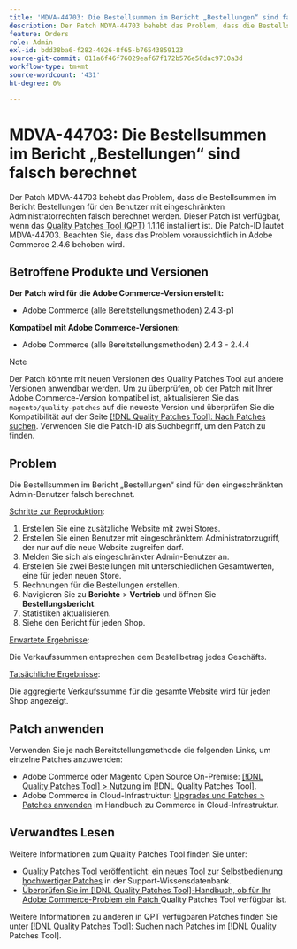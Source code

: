 ```yaml
---
title: 'MDVA-44703: Die Bestellsummen im Bericht „Bestellungen“ sind falsch berechnet'
description: Der Patch MDVA-44703 behebt das Problem, dass die Bestellsummen im Bericht Bestellungen für den Benutzer mit eingeschränkten Administratorrechten falsch berechnet werden. Dieser Patch ist verfügbar, wenn das [Quality Patches Tool (QPT)](https://experienceleague.adobe.com/de/docs/commerce-operations/tools/quality-patches-tool/quality-patches-tool-to-self-serve-quality-patches) 1.1.16 installiert ist. Die Patch-ID lautet MDVA-44703. Beachten Sie, dass das Problem voraussichtlich in Adobe Commerce 2.4.6 behoben wird.
feature: Orders
role: Admin
exl-id: bdd38ba6-f282-4026-8f65-b76543859123
source-git-commit: 011a6f46f76029eaf67f172b576e58dac9710a3d
workflow-type: tm+mt
source-wordcount: '431'
ht-degree: 0%

---
```


# MDVA-44703: Die Bestellsummen im Bericht „Bestellungen“ sind falsch berechnet

Der Patch MDVA-44703 behebt das Problem, dass die Bestellsummen im Bericht Bestellungen für den Benutzer mit eingeschränkten Administratorrechten falsch berechnet werden. Dieser Patch ist verfügbar, wenn das [Quality Patches Tool (QPT)](https://experienceleague.adobe.com/de/docs/commerce-operations/tools/quality-patches-tool/quality-patches-tool-to-self-serve-quality-patches) 1.1.16 installiert ist. Die Patch-ID lautet MDVA-44703. Beachten Sie, dass das Problem voraussichtlich in Adobe Commerce 2.4.6 behoben wird.

## Betroffene Produkte und Versionen

**Der Patch wird für die Adobe Commerce-Version erstellt:**

* Adobe Commerce (alle Bereitstellungsmethoden) 2.4.3-p1

**Kompatibel mit Adobe Commerce-Versionen:**

* Adobe Commerce (alle Bereitstellungsmethoden) 2.4.3 - 2.4.4

>[!NOTE]
>
>Der Patch könnte mit neuen Versionen des Quality Patches Tool auf andere Versionen anwendbar werden. Um zu überprüfen, ob der Patch mit Ihrer Adobe Commerce-Version kompatibel ist, aktualisieren Sie das `magento/quality-patches` auf die neueste Version und überprüfen Sie die Kompatibilität auf der Seite [[!DNL Quality Patches Tool]: Nach Patches suchen](https://experienceleague.adobe.com/de/docs/commerce-operations/tools/quality-patches-tool/quality-patches-tool-to-self-serve-quality-patches). Verwenden Sie die Patch-ID als Suchbegriff, um den Patch zu finden.

## Problem

Die Bestellsummen im Bericht „Bestellungen“ sind für den eingeschränkten Admin-Benutzer falsch berechnet.

<u>Schritte zur Reproduktion</u>:

1. Erstellen Sie eine zusätzliche Website mit zwei Stores.
1. Erstellen Sie einen Benutzer mit eingeschränktem Administratorzugriff, der nur auf die neue Website zugreifen darf.
1. Melden Sie sich als eingeschränkter Admin-Benutzer an.
1. Erstellen Sie zwei Bestellungen mit unterschiedlichen Gesamtwerten, eine für jeden neuen Store.
1. Rechnungen für die Bestellungen erstellen.
1. Navigieren Sie zu **Berichte** > **Vertrieb** und öffnen Sie **Bestellungsbericht**.
1. Statistiken aktualisieren.
1. Siehe den Bericht für jeden Shop.

<u>Erwartete Ergebnisse</u>:

Die Verkaufssummen entsprechen dem Bestellbetrag jedes Geschäfts.

<u>Tatsächliche Ergebnisse</u>:

Die aggregierte Verkaufssumme für die gesamte Website wird für jeden Shop angezeigt.

## Patch anwenden

Verwenden Sie je nach Bereitstellungsmethode die folgenden Links, um einzelne Patches anzuwenden:

* Adobe Commerce oder Magento Open Source On-Premise: [[!DNL Quality Patches Tool] > Nutzung](/help/tools/quality-patches-tool/usage.md) im [!DNL Quality Patches Tool].
* Adobe Commerce in Cloud-Infrastruktur: [Upgrades und Patches > Patches anwenden](https://experienceleague.adobe.com/docs/commerce-cloud-service/user-guide/develop/upgrade/apply-patches.html?lang=de) im Handbuch zu Commerce in Cloud-Infrastruktur.

## Verwandtes Lesen

Weitere Informationen zum Quality Patches Tool finden Sie unter:

* [Quality Patches Tool veröffentlicht: ein neues Tool zur Selbstbedienung hochwertiger Patches](https://experienceleague.adobe.com/de/docs/commerce-operations/tools/quality-patches-tool/quality-patches-tool-to-self-serve-quality-patches) in der Support-Wissensdatenbank.
* [Überprüfen Sie im [!DNL Quality Patches Tool]-Handbuch, ob für Ihr Adobe Commerce-Problem ein Patch ](/help/tools/quality-patches-tool/patches-available-in-qpt/check-patch-for-magento-issue-with-magento-quality-patches.md) Quality Patches Tool verfügbar ist.

Weitere Informationen zu anderen in QPT verfügbaren Patches finden Sie unter [[!DNL Quality Patches Tool]: Suchen nach Patches](https://experienceleague.adobe.com/tools/commerce-quality-patches/index.html?lang=de) im [!DNL Quality Patches Tool].

